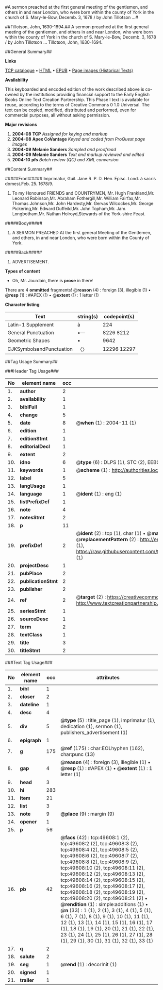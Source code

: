 #A sermon preached at the first general meeting of the gentlemen, and others in and near London, who were born within the county of York in the church of S. Mary-le-Bow, Decemb. 3, 1678 / by John Tillotson ...#

##Tillotson, John, 1630-1694.##
A sermon preached at the first general meeting of the gentlemen, and others in and near London, who were born within the county of York in the church of S. Mary-le-Bow, Decemb. 3, 1678 / by John Tillotson ...
Tillotson, John, 1630-1694.

##General Summary##

**Links**

[TCP catalogue](http://www.ota.ox.ac.uk/tcp/)  • 
[HTML](http://tei.it.ox.ac.uk/tcp/Texts-HTML/free/A71/A71107.html)  • 
[EPUB](http://tei.it.ox.ac.uk/tcp/Texts-EPUB/free/A71/A71107.epub) • 
[Page images (Historical Texts)](https://data.historicaltexts.jisc.ac.uk/view?pubId=eebo-11822920e&pageId=eebo-11822920e-49608-1)

**Availability**

This keyboarded and encoded edition of the
	       work described above is co-owned by the institutions
	       providing financial support to the Early English Books
	       Online Text Creation Partnership. This Phase I text is
	       available for reuse, according to the terms of Creative
	       Commons 0 1.0 Universal. The text can be copied,
	       modified, distributed and performed, even for
	       commercial purposes, all without asking permission.

**Major revisions**

1. __2004-08__ __TCP__ *Assigned for keying and markup*
1. __2004-08__ __Apex CoVantage__ *Keyed and coded from ProQuest page images*
1. __2004-09__ __Melanie Sanders__ *Sampled and proofread*
1. __2004-09__ __Melanie Sanders__ *Text and markup reviewed and edited*
1. __2004-10__ __pfs__ *Batch review (QC) and XML conversion*

##Content Summary##

#####Front#####
Imprimatur, Guil. Jane R. P. D. Hen. Episc. Lond. à sacris domest.Feb. 25. 1678/9.
1. To my Honoured FRIENDS and COUNTRYMEN,
Mr. Hugh Frankland,Mr. Leonard Robinson,Mr. Abraham Fothergill,Mr. William Fairfax,Mr. Thomas Johnson,Mr. John Hardesty,Mr. Gervas Wilcockes,Mr. George Pickering,Mr. Edward Duffeild,Mr. John Topham,Mr. Jam. Longbotham,Mr. Nathan Holroyd,Stewards of the York-shire Feast.

#####Body#####

1. A SERMON PREACHED At the first general Meeting of the Gentlemen, and others, in and near London, who were born within the County of York.

#####Back#####

1. ADVERTISEMENT.

**Types of content**

  * Oh, Mr. Jourdain, there is **prose** in there!

There are 4 **ommitted** fragments! 
 @__reason__ (4) : foreign (3), illegible (1)  •  @__resp__ (1) : #APEX (1)  •  @__extent__ (1) : 1 letter (1)

**Character listing**


|Text|string(s)|codepoint(s)|
|---|---|---|
|Latin-1 Supplement|à|224|
|General Punctuation|•—|8226 8212|
|Geometric Shapes|▪|9642|
|CJKSymbolsandPunctuation|〈〉|12296 12297|

##Tag Usage Summary##

###Header Tag Usage###

|No|element name|occ|attributes|
|---|---|---|---|
|1.|__author__|2||
|2.|__availability__|1||
|3.|__biblFull__|1||
|4.|__change__|5||
|5.|__date__|8| @__when__ (1) : 2004-11 (1)|
|6.|__edition__|1||
|7.|__editionStmt__|1||
|8.|__editorialDecl__|1||
|9.|__extent__|2||
|10.|__idno__|6| @__type__ (6) : DLPS (1), STC (2), EEBO-CITATION (1), OCLC (1), VID (1)|
|11.|__keywords__|1| @__scheme__ (1) : http://authorities.loc.gov/ (1)|
|12.|__label__|5||
|13.|__langUsage__|1||
|14.|__language__|1| @__ident__ (1) : eng (1)|
|15.|__listPrefixDef__|1||
|16.|__note__|4||
|17.|__notesStmt__|2||
|18.|__p__|11||
|19.|__prefixDef__|2| @__ident__ (2) : tcp (1), char (1)  •  @__matchPattern__ (2) : ([0-9\-]+):([0-9IVX]+) (1), (.+) (1)  •  @__replacementPattern__ (2) : http://eebo.chadwyck.com/downloadtiff?vid=$1&page=$2 (1), https://raw.githubusercontent.com/textcreationpartnership/Texts/master/tcpchars.xml#$1 (1)|
|20.|__projectDesc__|1||
|21.|__pubPlace__|2||
|22.|__publicationStmt__|2||
|23.|__publisher__|2||
|24.|__ref__|2| @__target__ (2) : https://creativecommons.org/publicdomain/zero/1.0/ (1), http://www.textcreationpartnership.org/docs/. (1)|
|25.|__seriesStmt__|1||
|26.|__sourceDesc__|1||
|27.|__term__|2||
|28.|__textClass__|1||
|29.|__title__|3||
|30.|__titleStmt__|2||


###Text Tag Usage###

|No|element name|occ|attributes|
|---|---|---|---|
|1.|__bibl__|1||
|2.|__closer__|2||
|3.|__dateline__|1||
|4.|__desc__|4||
|5.|__div__|5| @__type__ (5) : title_page (1), imprimatur (1), dedication (1), sermon (1), publishers_advertisement (1)|
|6.|__epigraph__|1||
|7.|__g__|175| @__ref__ (175) : char:EOLhyphen (162), char:punc (13)|
|8.|__gap__|4| @__reason__ (4) : foreign (3), illegible (1)  •  @__resp__ (1) : #APEX (1)  •  @__extent__ (1) : 1 letter (1)|
|9.|__head__|3||
|10.|__hi__|283||
|11.|__item__|21||
|12.|__list__|3||
|13.|__note__|9| @__place__ (9) : margin (9)|
|14.|__opener__|1||
|15.|__p__|56||
|16.|__pb__|42| @__facs__ (42) : tcp:49608:1 (2), tcp:49608:2 (2), tcp:49608:3 (2), tcp:49608:4 (2), tcp:49608:5 (2), tcp:49608:6 (2), tcp:49608:7 (2), tcp:49608:8 (2), tcp:49608:9 (2), tcp:49608:10 (2), tcp:49608:11 (2), tcp:49608:12 (2), tcp:49608:13 (2), tcp:49608:14 (2), tcp:49608:15 (2), tcp:49608:16 (2), tcp:49608:17 (2), tcp:49608:18 (2), tcp:49608:19 (2), tcp:49608:20 (2), tcp:49608:21 (2)  •  @__rendition__ (1) : simple:additions (1)  •  @__n__ (33) : 1 (1), 2 (1), 3 (1), 4 (1), 5 (1), 6 (1), 7 (1), 8 (1), 9 (1), 10 (1), 11 (1), 12 (1), 13 (1), 14 (1), 15 (1), 16 (1), 17 (1), 18 (1), 19 (1), 20 (1), 21 (1), 22 (1), 23 (1), 24 (1), 25 (1), 26 (1), 27 (1), 28 (1), 29 (1), 30 (1), 31 (1), 32 (1), 33 (1)|
|17.|__q__|2||
|18.|__salute__|2||
|19.|__seg__|1| @__rend__ (1) : decorInit (1)|
|20.|__signed__|1||
|21.|__trailer__|1||
